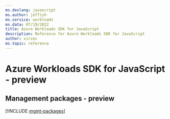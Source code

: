 ```yaml
---
ms.devlang: javascript
ms.author: jeffish
ms.service: workloads
ms.data: 07/19/2022
title: Azure Workloads SDK for JavaScript
description: Reference for Azure Workloads SDK for JavaScript
author: xirzec
ms.topic: reference
---
```

# Azure Workloads SDK for JavaScript - preview

## Management packages - preview
[!INCLUDE [mgmt-packages](workloads-mgmt-index.md)]
